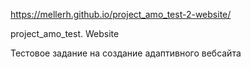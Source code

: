  https://mellerh.github.io/project_amo_test-2-website/

project_amo_test. Website

Тестовое задание на создание адаптивного вебсайта
